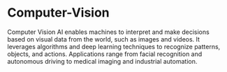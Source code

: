 # Computer-Vision
Computer Vision AI enables machines to interpret and make decisions based on visual data from the world, such as images and videos. It leverages algorithms and deep learning techniques to recognize patterns, objects, and actions. Applications range from facial recognition and autonomous driving to medical imaging and industrial automation.
